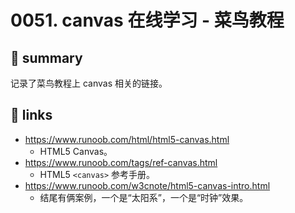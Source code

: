 # 0051. canvas 在线学习 - 菜鸟教程

## 📝 summary

记录了菜鸟教程上 canvas 相关的链接。

## 🔗 links

- https://www.runoob.com/html/html5-canvas.html
  - HTML5 Canvas。
- https://www.runoob.com/tags/ref-canvas.html
  - HTML5 `<canvas>` 参考手册。
- https://www.runoob.com/w3cnote/html5-canvas-intro.html
   - 结尾有俩案例，一个是“太阳系”，一个是“时钟”效果。